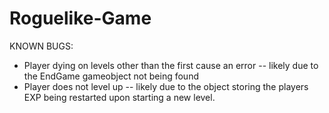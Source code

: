 # Roguelike-Game
KNOWN BUGS:
- Player dying on levels other than the first cause an error
-- likely due to the EndGame gameobject not being found
- Player does not level up
-- likely due to the object storing the players EXP being restarted upon starting a new level.
